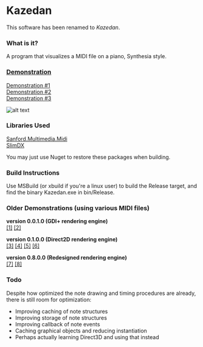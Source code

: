 # Kazedan
This software has been renamed to _Kazedan_.

### What is it?
A program that visualizes a MIDI file on a piano, Synthesia style.

### [Demonstration](https://www.youtube.com/watch?v=-ewiDnA43w)
[Demonstration #1](https://www.youtube.com/watch?v=ZX1CaQDmyOo)<br>
[Demonstration #2](https://www.youtube.com/watch?v=W6EMQiqftfM)<br>
[Demonstration #3](https://youtu.be/9EoHmNg9MWs)

![alt text](http://i.imgur.com/hcP8WON.png)

### Libraries Used
[Sanford.Multimedia.Midi](https://github.com/tebjan/Sanford.Multimedia.Midi)<br>
[SlimDX](https://slimdx.org/)

You may just use Nuget to restore these packages when building.

### Build Instructions
Use MSBuild (or xbuild if you're a linux user) to build the Release target, and find the binary Kazedan.exe in bin/Release.

### Older Demonstrations (using various MIDI files)
**version 0.0.1.0 (GDI+ rendering engine)**<br>
[[1]](https://streamable.com/2ta5)
[[2]](https://streamable.com/gu1p)

**version 0.1.0.0 (Direct2D rendering engine)**<br>
[[3]](https://streamable.com/kc2z)
[[4]](https://streamable.com/m7pb)
[[5]](https://streamable.com/mj1e)
[[6]](https://streamable.com/d19m)

**version 0.8.0.0 (Redesigned rendering engine)**<br>
[[7]](https://www.youtube.com/watch?v=lCzUmw7Az2k)
[[8]](https://www.youtube.com/watch?v=_VbeNVNvHyI)


### Todo
Despite how optimized the note drawing and timing procedures are already, there is still room for optimization:
- Improving caching of note structures
- Improving storage of note structures
- Improving callback of note events
- Caching graphical objects and reducing instantiation
- Perhaps actually learning Direct3D and using that instead
